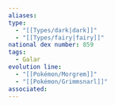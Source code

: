 ```yaml
---
aliases: 
type:
  - "[[Types/dark|dark]]"
  - "[[Types/fairy|fairy]]"
national dex number: 859
tags:
  - Galar
evolution line:
  - "[[Pokémon/Morgrem]]"
  - "[[Pokémon/Grimmsnarl]]"
associated: 
---
```

